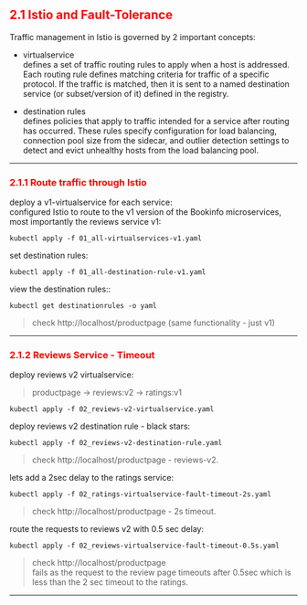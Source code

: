 ## <font color='red'>  2.1 Istio and Fault-Tolerance </font>

Traffic management in Istio is governed by 2 important concepts:
- virtualservice  
defines a set of traffic routing rules to apply when a host is addressed. Each routing rule defines matching criteria for traffic of a specific protocol. If the traffic is matched, then it is sent to a named destination service (or subset/version of it) defined in the registry.

- destination rules  
defines policies that apply to traffic intended for a service after routing has occurred. These rules specify configuration for load balancing, connection pool size from the sidecar, and outlier detection settings to detect and evict unhealthy hosts from the load balancing pool.

---

### <font color='red'> 2.1.1 Route traffic through Istio </font>
deploy a v1-virtualservice for each service:  
configured Istio to route to the v1 version of the Bookinfo microservices, most importantly the reviews service v1:
```
kubectl apply -f 01_all-virtualservices-v1.yaml
```
set destination rules:  
```
kubectl apply -f 01_all-destination-rule-v1.yaml
```
view the destination rules::
```
kubectl get destinationrules -o yaml
```
> check http://localhost/productpage (same functionality - just v1)  
---

### <font color='red'> 2.1.2 Reviews Service - Timeout </font>
deploy reviews v2 virtualservice:  

 > productpage → reviews:v2 → ratings:v1  
```
kubectl apply -f 02_reviews-v2-virtualservice.yaml
```
deploy reviews v2 destination rule - black stars: 
```
kubectl apply -f 02_reviews-v2-destination-rule.yaml
```
> check http://localhost/productpage - reviews-v2.  

lets add a 2sec delay to the ratings service:  
```
kubectl apply -f 02_ratings-virtualservice-fault-timeout-2s.yaml
```
> check http://localhost/productpage - 2s timeout.  

route the requests to reviews v2 with 0.5 sec delay:  
```
kubectl apply -f 02_reviews-virtualservice-fault-timeout-0.5s.yaml
```
> check http://localhost/productpage  
fails as the request to the review page timeouts after 0.5sec which is less than the 2 sec timeout to the ratings.
---